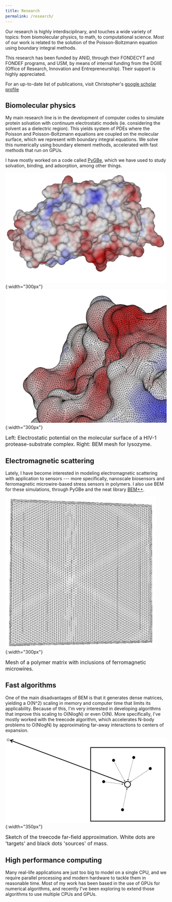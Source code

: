 ```yaml
---
title: Research
permalink: /research/
---
```


Our research is highly interdisciplinary, and touches a wide variety of topics: from biomolecular physics, to math, to computational science. Most of our work is related to the solution of the Poisson-Boltzmann equation using boundary integral methods.

This research has been funded by ANID, through their FONDECYT and FONDEF programs, and USM, by means of internal funding from the DGIIE (Office of Research, Innovation and Entrepreneurship). Their support is highly appreciated.

For an up-to-date list of publications, visit Christopher's [google scholar profile](https://scholar.google.com/citations?user=_sAB1sAAAAAJ&hl=en&oi=ao)

## Biomolecular physics

My main research line is in the development of computer codes to simulate protein solvation with continuum electrostatic models (ie. considering the solvent as a dielectric region).
This yields system of PDEs where the Poisson and Poisson-Boltzmann equations are coupled on the molecular surface, which we represent with boundary integral equations.
We solve this numerically using boundary element methods, accelerated with fast methods that run on GPUs.

I have mostly worked on a code called [PyGBe](https://github.com/barbagroup/pygbe), which we have used to study solvation, binding, and adsorption, among other things.

![](../assets/images/1F7A_d16.jpg){:width="300px"}![](../assets/images/plot200k_close.jpg){:width="300px"}

<span style="font-size: 12pt;">Left: Electrostatic potential on the molecular surface of a HIV-1 protease-substrate complex. Right: BEM mesh for lysozyme.</span>


## Electromagnetic scattering

Lately, I have become interested in modeling electromagnetic scattering with application to sensors --- more specifically, nanoscale biosensors and ferromagnetic microwire-based stress sensors in polymers.
I also use BEM for these simulations, through PyGBe and the neat library [BEM++](http://www.bempp.org/).

![](../assets/images/microwire.png){:width="300px"}

<span style="font-size: 12pt;">Mesh of a polymer matrix with inclusions of ferromagnetic microwires.</span>

## Fast algorithms

One of the main disadvantages of BEM is that it generates dense matrices, yielding a O(N^2) scaling in memory and computer time that limits its applicability.
Because of this, I'm very interested in developing algorithms that improve this scaling to O(NlogN) or even O(N). More specifically, I've mostly worked with the treecode algorithm, which accelerates N-body problems to O(NlogN) by approximating far-away interactions to centers of expansion.

![](../assets/images/treecode.png){:width="350px"}

<span style="font-size: 12pt;">Sketch of the treecode far-field approximation. White dots are 'targets' and black dots 'sources' of mass.</span>


## High performance computing

Many real-life applications are just too big to model on a single CPU, and we require parallel processing and modern hardware to tackle them in reasonable time. 
Most of my work has been based in the use of GPUs for numerical algorithms, and recently I've been exploring to extend those algorithms to use multiple CPUs and GPUs.
